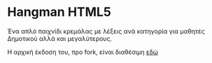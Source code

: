 # Hangman HTML5

Ένα απλό παιχνίδι κρεμάλας με λέξεις ανά κατηγορία για μαθητές Δημοτικού αλλά και μεγαλύτερους.

Η αρχική έκδοση του, προ fork, είναι διαθέσιμη [εδώ](https://github.com/vgabi94/Hangman-HTML5)
